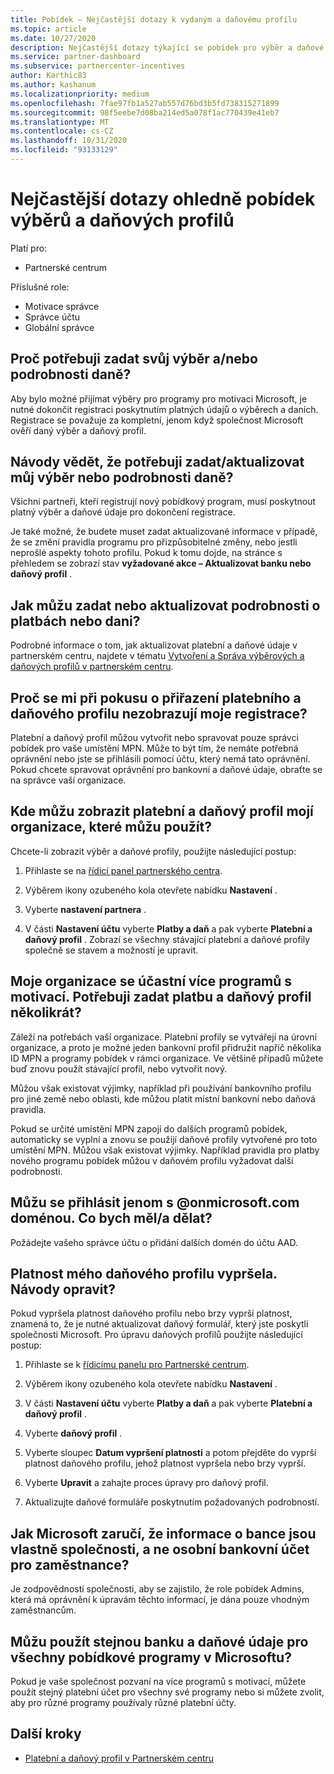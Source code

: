 ```yaml
---
title: Pobídek – Nejčastější dotazy k vydaným a daňovému profilu
ms.topic: article
ms.date: 10/27/2020
description: Nejčastější dotazy týkající se pobídek pro výběr a daňové profily Otázky zahrnují, proč nemůžete zobrazit váš výběr a daňové profily a co dělat.
ms.service: partner-dashboard
ms.subservice: partnercenter-incentives
author: Karthic83
ms.author: kashanum
ms.localizationpriority: medium
ms.openlocfilehash: 7fae97fb1a527ab557d76bd3b5fd738315271899
ms.sourcegitcommit: 98f5eebe7d08ba214ed5a078f1ac770439e41eb7
ms.translationtype: MT
ms.contentlocale: cs-CZ
ms.lasthandoff: 10/31/2020
ms.locfileid: "93133129"
---
```

# <a name="frequently-asked-questions-regarding-incentives-payout-and-tax-profiles"></a>Nejčastější dotazy ohledně pobídek výběrů a daňových profilů

Platí pro:

- Partnerské centrum

Příslušné role:

- Motivace správce
- Správce účtu
- Globální správce

## <a name="why-do-i-need-to-provide-my-payout-andor-tax-details"></a>Proč potřebuji zadat svůj výběr a/nebo podrobnosti daně?

Aby bylo možné přijímat výběry pro programy pro motivaci Microsoft, je nutné dokončit registraci poskytnutím platných údajů o výběrech a daních. Registrace se považuje za kompletní, jenom když společnost Microsoft ověří daný výběr a daňový profil.

## <a name="how-do-i-know-that-i-need-to-provideupdate-my-payout-andor-tax-details"></a>Návody vědět, že potřebuji zadat/aktualizovat můj výběr nebo podrobnosti daně?

Všichni partneři, kteří registrují nový pobídkový program, musí poskytnout platný výběr a daňové údaje pro dokončení registrace.

Je také možné, že budete muset zadat aktualizované informace v případě, že se změní pravidla programu pro přizpůsobitelné změny, nebo jestli neprošlé aspekty tohoto profilu. Pokud k tomu dojde, na stránce s přehledem se zobrazí stav **vyžadované akce – Aktualizovat banku nebo daňový profil** .

## <a name="how-do-i-provide-update-my-payout-and-or-tax-details"></a>Jak můžu zadat nebo aktualizovat podrobnosti o platbách nebo dani?

Podrobné informace o tom, jak aktualizovat platební a daňové údaje v partnerském centru, najdete v tématu [Vytvoření a Správa výběrových a daňových profilů v partnerském centru](./incentives-create-and-manage-your-payout-and-tax-profiles.md).

## <a name="why-dont-i-see-my-enrollments-when-i-go-to-assign-my-payout-and-tax-profile"></a>Proč se mi při pokusu o přiřazení platebního a daňového profilu nezobrazují moje registrace?

Platební a daňový profil můžou vytvořit nebo spravovat pouze správci pobídek pro vaše umístění MPN. Může to být tím, že nemáte potřebná oprávnění nebo jste se přihlásili pomocí účtu, který nemá tato oprávnění. Pokud chcete spravovat oprávnění pro bankovní a daňové údaje, obraťte se na správce vaší organizace.

## <a name="where-can-i-see-the-payout-and-tax-profiles-for-my-organization-that-i-can-use"></a>Kde můžu zobrazit platební a daňový profil mojí organizace, které můžu použít?

Chcete-li zobrazit výběr a daňové profily, použijte následující postup:

1. Přihlaste se na [řídicí panel partnerského centra](https://partner.microsoft.com/dashboard).

2. Výběrem ikony ozubeného kola otevřete nabídku **Nastavení** .

3. Vyberte **nastavení partnera** .

4. V části **Nastavení účtu** vyberte **Platby a daň** a pak vyberte **Platební a daňový profil** . Zobrazí se všechny stávající platební a daňové profily společně se stavem a možností je upravit.

## <a name="my-organization-is-participating-in-multiple-incentive-programs-do-i-need-to-provide-my-payment-and-tax-profile-multiple-times"></a>Moje organizace se účastní více programů s motivací. Potřebuji zadat platbu a daňový profil několikrát?

Záleží na potřebách vaší organizace. Platební profily se vytvářejí na úrovni organizace, a proto je možné jeden bankovní profil přidružit napříč několika ID MPN a programy pobídek v rámci organizace. Ve většině případů můžete buď znovu použít stávající profil, nebo vytvořit nový.

Můžou však existovat výjimky, například při používání bankovního profilu pro jiné země nebo oblasti, kde můžou platit místní bankovní nebo daňová pravidla.

Pokud se určité umístění MPN zapojí do dalších programů pobídek, automaticky se vyplní a znovu se použijí daňové profily vytvořené pro toto umístění MPN. Můžou však existovat výjimky. Například pravidla pro platby nového programu pobídek můžou v daňovém profilu vyžadovat další podrobnosti.  

## <a name="im-only-able-to-sign-in-with-my-onmicrosoftcom-domain-what-should-i-do"></a>Můžu se přihlásit jenom s @onmicrosoft.com doménou. Co bych měl/a dělat?

Požádejte vašeho správce účtu o přidání dalších domén do účtu AAD.

## <a name="my-tax-profile-has-expired-how-do-i-fix-this"></a>Platnost mého daňového profilu vypršela. Návody opravit?

Pokud vypršela platnost daňového profilu nebo brzy vyprší platnost, znamená to, že je nutné aktualizovat daňový formulář, který jste poskytli společnosti Microsoft. Pro úpravu daňových profilů použijte následující postup:

1. Přihlaste se k [řídicímu panelu pro Partnerské centrum](https://partner.microsoft.com/dashboard/).

2. Výběrem ikony ozubeného kola otevřete nabídku **Nastavení** .

3. V části **Nastavení účtu** vyberte **Platby a daň** a pak vyberte **Platební a daňový profil** .

4. Vyberte **daňový profil** .

5. Vyberte sloupec **Datum vypršení platnosti** a potom přejděte do vyprší platnost daňového profilu, jehož platnost vypršela nebo brzy vyprší.

6. Vyberte **Upravit** a zahajte proces úpravy pro daňový profil.

7. Aktualizujte daňové formuláře poskytnutím požadovaných podrobností.

## <a name="how-does-microsoft-ensure-that-the-bank-information-is-indeed-that-of-the-company-and-not-a-personal-bank-account-for-an-employee"></a>Jak Microsoft zaručí, že informace o bance jsou vlastně společnosti, a ne osobní bankovní účet pro zaměstnance?

Je zodpovědností společnosti, aby se zajistilo, že role pobídek Admins, která má oprávnění k úpravám těchto informací, je dána pouze vhodným zaměstnancům.

## <a name="can-i-use-the-same-bank-and-tax-details-for-all-incentive-programs-at-microsoft"></a>Můžu použít stejnou banku a daňové údaje pro všechny pobídkové programy v Microsoftu?

Pokud je vaše společnost pozvaní na více programů s motivací, můžete použít stejný platební účet pro všechny své programy nebo si můžete zvolit, aby pro různé programy používaly různé platební účty.

## <a name="next-steps"></a>Další kroky

- [Platební a daňový profil v Partnerském centru](incentives-create-and-manage-your-payout-and-tax-profiles.md)